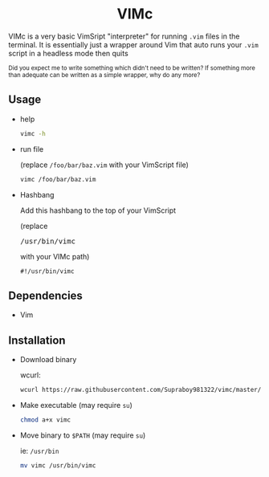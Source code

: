 <h1 align="center">VIMc</h1>

VIMc is a very basic VimSript "interpreter" for running `.vim` files in the terminal. It is essentially just a wrapper around Vim that auto runs your `.vim` script in a headless mode then quits

<sub>Did you expect me to write something which didn't need to be written? If something more than adequate can be written as a simple wrapper, why do any more?</sub>


## Usage
- help
    ```sh
    vimc -h
    ```
- run file

    (replace `/foo/bar/baz.vim` with your VimScript file)
    ```sh
    vimc /foo/bar/baz.vim
    ```
- Hashbang
    <p>Add this hashbang to the top of your VimScript</p>
    <p>(replace <pre>/usr/bin/vimc</pre> with your VIMc path)</p>

    ```
    #!/usr/bin/vimc
    ```


## Dependencies
- Vim


## Installation
- Download binary

    wcurl:
    ```sh
    wcurl https://raw.githubusercontent.com/Supraboy981322/vimc/master/build/vimc
    ```

- Make executable
    (may require `su`)

    ```sh
    chmod a+x vimc
    ```

- Move binary to `$PATH`
    (may require `su`)

    ie: `/usr/bin`
    ```sh
    mv vimc /usr/bin/vimc
    ```
